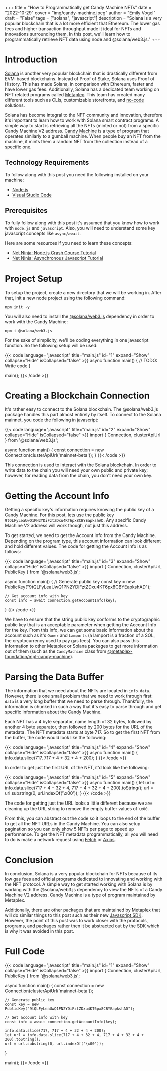 +++
title = "How to Programmatically get Candy Machine NFTs"
date = "2022-10-29"
cover = "img/candy-machine.jpeg"
author = "Emily Vogel"
draft = "False"
tags = ["solana", "javascript"]
description = "Solana is a very popular blockchain that is a lot more efficient that Ethereum.  The lower gas fees and higher transaction throughput made it ideal for NFTs and innovations surrounding them.  In this post, we'll learn how to programmatically retrieve NFT data using node and @solana/web3.js."
+++

# Introduction

[Solana](https://solana.com/) is another very popular blockchain that is drastically different from EVM-based blockchains.  Instead of Proof of Stake, Solana uses Proof of History.  This has made Solana, in comparison with Ethereum, faster and have lower gas fees.  Additionally, Solana has a dedicated team working on NFT related programs called [Metaplex](https://www.metaplex.com/).  This team has created many different tools such as CLIs, customizable storefronts, and [no-code](https://studio.metaplex.com/) solutions.

Solana has become integral to the NFT community and innovation, therefore it's important to learn how to work with Solana smart contract programs.  A simple way to start is retrieving all the NFTs (minted or not) from a specific Candy Machine V2 address.  [Candy Machine](https://docs.metaplex.com/programs/candy-machine/overview) is a type of program that operates similarly to a gumball machine.  When people buy an NFT from the machine, it mints them a random NFT from the collection instead of a specific one.

## Technology Requirements

To follow along with this post you need the following installed on your machine:

- [Node.js](https://nodejs.org/en/download/)
- [Visual Studio Code](https://code.visualstudio.com/Download)

## Prerequisites

To fully follow along with this post it's assumed that you know how to work with ```node.js``` and ```javascript```.  Also, you will need to understand some key javascript concepts like ```async/await```.

Here are some resources if you need to learn these concepts:

- [Net Ninja: Node.js Crash Course Tutorial](https://www.youtube.com/playlist?list=PL4cUxeGkcC9jsz4LDYc6kv3ymONOKxwBU)
- [Net Ninja: Asynchronous Javascript Tutorial](https://www.youtube.com/playlist?list=PL4cUxeGkcC9jx2TTZk3IGWKSbtugYdrlu)

# Project Setup

To setup the project, create a new directory that we will be working in.  After that, init a new node project using the following command:

```
npm init -y
```

You will also need to install the [@solana/web3.js](https://www.npmjs.com/package/@solana/web3.js) dependency in order to work with the Candy Machine:

```
npm i @solana/web3.js
```

For the sake of simplicity, we'll be coding everything in one javascript function.  So the following setup will be used:

{{< code language="javascript" title="main.js" id="1" expand="Show" collapse="Hide" isCollapsed="false" >}}
async function main() {
    // TODO: Write code
}

main();
{{< /code >}}


# Creating a Blockchain Connection

It's rather easy to connect to the Solana blockchain.  The @solana/web3.js package handles this part almost entirely by itself.  To connect to the Solana mainnet, you code the following in javascript:

{{< code language="javascript" title="main.js" id="2" expand="Show" collapse="Hide" isCollapsed="false" >}}
import { Connection, clusterApiUrl } from '@solana/web3.js';

async function main() {
    const connection = new Connection(clusterApiUrl('mainnet-beta'));
}
{{< /code >}}

This connection is used to interact with the Solana blockchain.  In order to write data to the chain you will need your own public and private key; however, for reading data from the chain, you don't need your own key.

# Getting the Account Info

Getting a specific key's information requires knowing the public key of a Candy Machine.  For this post, lets use the public key ```9tQLFyLeaUwQ1PN2YDiFztZDxu4KT6px8CBYEapkshAD```.  Any specific Candy Machine V2 address will work though, not just this address.

To get started, we need to get the Account Info from the Candy Machine.  Depending on the program type, this account information can look different and hold different values.  The code for getting the Account Info is as follows:

{{< code language="javascript" title="main.js" id="3" expand="Show" collapse="Hide" isCollapsed="false" >}}
import { Connection, clusterApiUrl, PublicKey } from '@solana/web3.js';

async function main() {
    // Generate public key
    const key = new PublicKey("9tQLFyLeaUwQ1PN2YDiFztZDxu4KT6px8CBYEapkshAD");

    // Get account info with key
    const info = await connection.getAccountInfo(key);
}
{{< /code >}}

We have to ensure that the string public key conforms to the cryptographic public key that is an acceptable parameter when getting the Account Info for the key.  From this info, we can get some basic information about the account such as it's ```Owner``` and ```Lamports``` (a lamport is a fraction of a SOL, the cryptocurrency used to pay gas fees).  You can also pass this information to other Metaplex or Solana packages to get more information out of them (such as the ```CandyMachine``` class from [@metaplex-foundation/mpl-candy-machine](https://www.npmjs.com/package/@metaplex-foundation/mpl-candy-machine)).

# Parsing the Data Buffer

The information that we need about the NFTs are located in ```info.data```.  However, there is one small problem that we need to work through first: ```data``` is a very long buffer that we need to parse through.  Thankfully, the information is chunked in such a way that it's easy to parse through and get specific information about the Candy Machine.

Each NFT has a 4 byte separator, name length of 32 bytes, followed by another 4 byte separator, then followed by 200 bytes for the URL of the metadata.  The NFT metadata starts at byte 717.  So to get the first NFT from the buffer, the code would look like the following:

{{< code language="javascript" title="main.js" id="4" expand="Show" collapse="Hide" isCollapsed="false" >}}
async function main() {
    info.data.slice(717, 717 + 4 + 32 + 4 + 200);
}
{{< /code >}}

In order to get just the first URL of the NFT, it'd look like the following:

{{< code language="javascript" title="main.js" id="5" expand="Show" collapse="Hide" isCollapsed="false" >}}
async function main() {
    let url = info.data.slice(717 + 4 + 32 + 4, 717 + 4 + 32 + 4 + 200).toString();
    url = url.substring(0, url.indexOf('\x00'));
}
{{< /code >}}

The code for getting just the URL looks a little different because we are cleaning up the URL string to remove the empty buffer values of ```\x00```.

From this, you can abstract out the code so it loops to the end of the buffer to get all the NFT URLs in the Candy Machine.  You can also setup pagination so you can only show 5 NFTs per page to speed up performance.  To get the NFT metadata programmatically, all you will need to do is make a network request using [Fetch](https://developer.mozilla.org/en-US/docs/Web/API/Fetch_API) or [Axios](https://www.npmjs.com/package/axios).

# Conclusion

In conclusion, Solana is a very popular blockchain for NFTs because of its low gas fees and official programs dedicated to innovating and working with the NFT protocol.  A simple way to get started working with Solana is by working with the @solana/web3.js dependency to view the NFTs of a Candy Machine V2 address.  Candy Machine is a type of program maintained by Metaplex.

Additionally, there are other packages that are maintained by Metaplex that will do similar things to this post such as their new [Javascript SDK](https://github.com/metaplex-foundation/js).  However, the point of this post was to work closer with the protocols, programs, and packages rather then it be abstracted out by the SDK which is why it was avoided in this post.

# Full Code

{{< code language="javascript" title="main.js" id="1" expand="Show" collapse="Hide" isCollapsed="false" >}}
import { Connection, clusterApiUrl, PublicKey } from '@solana/web3.js';

async function main() {
    const connection = new Connection(clusterApiUrl('mainnet-beta'));

    // Generate public key
    const key = new PublicKey("9tQLFyLeaUwQ1PN2YDiFztZDxu4KT6px8CBYEapkshAD");

    // Get account info with key
    const info = await connection.getAccountInfo(key);

    info.data.slice(717, 717 + 4 + 32 + 4 + 200);
    let url = info.data.slice(717 + 4 + 32 + 4, 717 + 4 + 32 + 4 + 200).toString();
    url = url.substring(0, url.indexOf('\x00'));
}

main();
{{< /code >}}